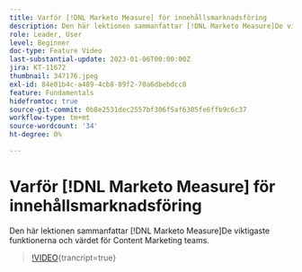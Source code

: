```yaml
---
title: Varför [!DNL Marketo Measure] för innehållsmarknadsföring
description: Den här lektionen sammanfattar [!DNL Marketo Measure]De viktigaste funktionerna och värdet för Content Marketing teams.
role: Leader, User
level: Beginner
doc-type: Feature Video
last-substantial-update: 2023-01-06T00:00:00Z
jira: KT-11672
thumbnail: 347176.jpeg
exl-id: 84e01b4c-a489-4cb8-89f2-70a6dbebdcc8
feature: Fundamentals
hidefromtoc: true
source-git-commit: 0b8e2531dec2557bf306f5af6305fe6ffb9c6c37
workflow-type: tm+mt
source-wordcount: '34'
ht-degree: 0%

---
```


# Varför [!DNL Marketo Measure] för innehållsmarknadsföring

Den här lektionen sammanfattar [!DNL Marketo Measure]De viktigaste funktionerna och värdet för Content Marketing teams.

>[!VIDEO](https://video.tv.adobe.com/v/347176/?learn=on){trancript=true}

